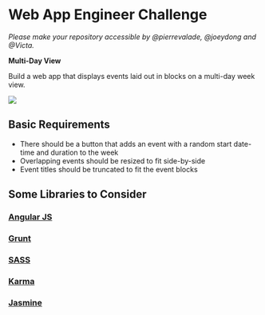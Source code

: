 # Web App Engineer Challenge

*Please make your repository accessible by @pierrevalade, @joeydong and @Victa.*

**Multi-Day View**

Build a web app that displays events laid out in blocks on a multi-day week view.

![](http://cl.ly/image/1O3C1228362c/content)

## Basic Requirements

- There should be a button that adds an event with a random start date-time and duration to the week
- Overlapping events should be resized to fit side-by-side
- Event titles should be truncated to fit the event blocks

## Some Libraries to Consider

### [Angular JS](https://github.com/angular/angular.js)

### [Grunt](https://github.com/gruntjs/grunt)

### [SASS](https://github.com/sass/sass)

### [Karma](https://github.com/karma-runner/karma)

### [Jasmine](https://github.com/pivotal/jasmine)
